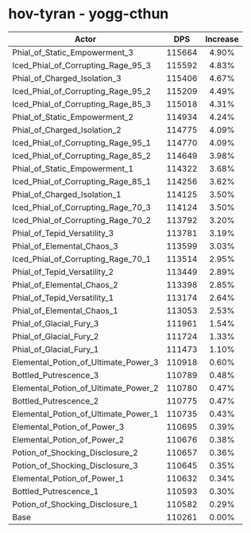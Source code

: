# hov-tyran - yogg-cthun
| Actor | DPS | Increase |
|---|:---:|:---:|
|Phial_of_Static_Empowerment_3|115664|4.90%|
|Iced_Phial_of_Corrupting_Rage_95_3|115592|4.83%|
|Phial_of_Charged_Isolation_3|115406|4.67%|
|Iced_Phial_of_Corrupting_Rage_95_2|115209|4.49%|
|Iced_Phial_of_Corrupting_Rage_85_3|115018|4.31%|
|Phial_of_Static_Empowerment_2|114934|4.24%|
|Phial_of_Charged_Isolation_2|114775|4.09%|
|Iced_Phial_of_Corrupting_Rage_95_1|114770|4.09%|
|Iced_Phial_of_Corrupting_Rage_85_2|114649|3.98%|
|Phial_of_Static_Empowerment_1|114322|3.68%|
|Iced_Phial_of_Corrupting_Rage_85_1|114256|3.62%|
|Phial_of_Charged_Isolation_1|114125|3.50%|
|Iced_Phial_of_Corrupting_Rage_70_3|114124|3.50%|
|Iced_Phial_of_Corrupting_Rage_70_2|113792|3.20%|
|Phial_of_Tepid_Versatility_3|113781|3.19%|
|Phial_of_Elemental_Chaos_3|113599|3.03%|
|Iced_Phial_of_Corrupting_Rage_70_1|113514|2.95%|
|Phial_of_Tepid_Versatility_2|113449|2.89%|
|Phial_of_Elemental_Chaos_2|113398|2.85%|
|Phial_of_Tepid_Versatility_1|113174|2.64%|
|Phial_of_Elemental_Chaos_1|113053|2.53%|
|Phial_of_Glacial_Fury_3|111961|1.54%|
|Phial_of_Glacial_Fury_2|111724|1.33%|
|Phial_of_Glacial_Fury_1|111473|1.10%|
|Elemental_Potion_of_Ultimate_Power_3|110918|0.60%|
|Bottled_Putrescence_3|110789|0.48%|
|Elemental_Potion_of_Ultimate_Power_2|110780|0.47%|
|Bottled_Putrescence_2|110775|0.47%|
|Elemental_Potion_of_Ultimate_Power_1|110735|0.43%|
|Elemental_Potion_of_Power_3|110695|0.39%|
|Elemental_Potion_of_Power_2|110676|0.38%|
|Potion_of_Shocking_Disclosure_2|110657|0.36%|
|Potion_of_Shocking_Disclosure_3|110645|0.35%|
|Elemental_Potion_of_Power_1|110632|0.34%|
|Bottled_Putrescence_1|110593|0.30%|
|Potion_of_Shocking_Disclosure_1|110582|0.29%|
|Base|110261|0.00%|
